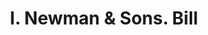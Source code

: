 ---
doi: 10.7916/D8W96N61
date_other: '1900'
date_other_textual: 1900-1909
form: printed ephemera
genre:
- Invoices
name:
- I. Newman & Sons
object_in_context_url: https://biggert.cul.columbia.edu/items/view/ave_biggert_00393
subject_hierarchical_geographic:
- Boston, Massachusetts, United States
subject_name:
- I. Newman & Sons
title: I. Newman & Sons. Bill
sort_title: I. Newman & Sons. Bill
call_number: ave_biggert_00393
coordinates:
- 42.35805555555556,-71.06361111111111
pid: ave_biggert_00393
identifiers: ave_biggert_00393
thumbnail: https://derivativo-1.library.columbia.edu/iiif/2/ldpd:344190/full/!256,256/0/native.jpg
permalink: /biggert/ave_biggert_00393/
layout: iiif-image-page
---